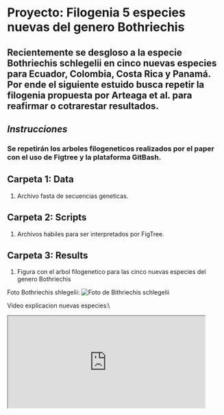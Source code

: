 # **Proyecto: Filogenia 5 especies nuevas del genero Bothriechis** 


## Recientemente se desgloso a la especie Bothriechis schlegelii en cinco nuevas especies para Ecuador, Colombia, Costa Rica y Panamá. Por ende el siguiente estuido busca repetir la filogenia propuesta por Arteaga et al. para reafirmar o cotrarestar resultados.  

## *Instrucciones*

### Se repetirán los arboles filogeneticos realizados por el paper con el uso de Figtree y la plataforma GitBash.


## Carpeta 1: Data


1) Archivo fasta de secuencias geneticas.

## Carpeta 2: Scripts

1) Archivos habiles para ser interpretados por FigTree.

## Carpeta 3: Results

1) Figura con el arbol filogenetico para las cinco nuevas especies del genero Bothriechis


Foto Bothriechis shlegelii: ![Foto de Bithriechis schlegelii](https://www.google.com/url?sa=i&url=https%3A%2F%2Fwww.inaturalist.org%2Fguide_taxa%2F1605645&psig=AOvVaw1ClYARwfMyKB1MYHi3tIuy&ust=1719188536329000&source=images&cd=vfe&opi=89978449&ved=0CBEQjRxqFwoTCMiUtce68IYDFQAAAAAdAAAAABAE) 

Video explicacion nuevas especies:\   
<iframe src="https://www.youtube.com/embed/QDWp-xAfuDQ?si=oodqXtLGofXveAUl"data-external= "1" width="460" height="215"> </iframe> 
